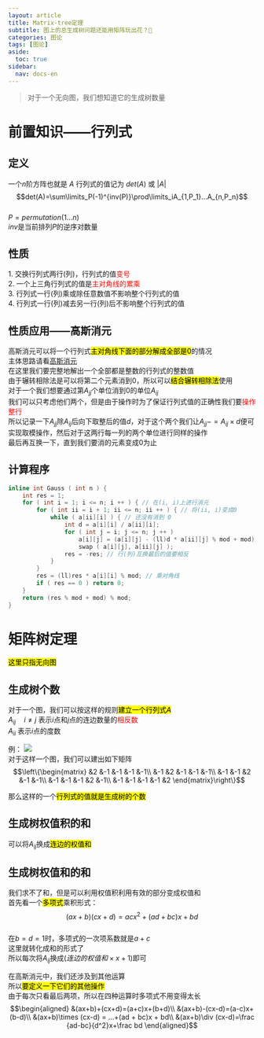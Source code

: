 ```yaml
---
layout: article
title: Matrix-tree定理
subtitle: 图上的总生成树问题还能用矩阵玩出花？🤔
categories: 图论
tags: [图论]
aside:
  toc: true
sidebar:
  nav: docs-en
---
```


>对于一个无向图，我们想知道它的生成树数量

# 前置知识——行列式

## 定义

一个$n$阶方阵也就是 $A$ 行列式的值记为 $det(A)$ 或 $|A|$  
$$det(A)=\sum\limits_P(-1)^{inv(P)}\prod\limits_iA_{1,P_1}...A_{n,P_n}$$  
$P=permutation(1...n)$  
$inv$是当前排列$P$的逆序对数量

## 性质  

$1.$ 交换行列式两行(列)，行列式的值<span style="color: red;">变号</span>  
$2.$ 一个上三角行列式的值是<span style="color: red;">主对角线的累乘</span>  
$3.$ 行列式一行(列)乘或除任意数值不影响整个行列式的值  
$4.$ 行列式一行(列)减去另一行(列)后不影响整个行列式的值

## 性质应用——高斯消元  

高斯消元可以将一个行列式<mark>主对角线下面的部分解成全部是0</mark>的情况  
主体思路请看[高斯消元](https://chivas-regal.github.io/%E6%95%B0%E5%AD%A6/2021/08/23/%E9%AB%98%E6%96%AF%E6%B6%88%E5%85%83.html)  
在这里我们要完整地解出一个全部都是整数的行列式的整数值  
由于辗转相除法是可以将第二个元素消到$0$，所以可以<mark>结合辗转相除法</mark>使用  
对于一个我们想要通过第$A_{jj}$个单位消到$0$的单位$A_{ij}$  
我们可以只考虑他们两个，但是由于操作时为了保证行列式值的正确性我们要<span style="color: red;">操作整行</span>  
所以记录一下$A_{jj}$除$A_{ij}$后向下取整后的值$d$，对于这个两个我们让$A_{jj}-=A_{ij}\times d$便可实现取模操作，然后对于这两行每一列的两个单位进行同样的操作  
最后再互换一下，直到我们要消的元素变成0为止

## 计算程序

```cpp
inline int Gauss ( int n ) {
	int res = 1;
	for ( int i = 1; i <= n; i ++ ) { // 在(i, i)上进行消元
		for ( int ii = i + 1; ii <= n; ii ++ ) { // 将(ii, i)变成0
			while ( a[ii][i] ) { // 还没有消到 0
				int d = a[i][i] / a[ii][i];
				for ( int j = i; j <= n; j ++ )
					a[i][j] = (a[i][j] - (ll)d * a[ii][j] % mod + mod) % mod,
					swap ( a[i][j], a[ii][j] );
				res = -res; // 行(列)互换最后的值要相反
			}
		}
		res = (ll)res * a[i][i] % mod; // 乘对角线
		if ( res == 0 ) return 0;
	}
	return (res % mod + mod) % mod;
}
```

# 矩阵树定理

<mark>这里只指无向图</mark>

## 生成树个数
对于一个图，我们可以按这样的规则<mark>建立一个行列式$A$</mark>    
$A_{ij}\quad i\ne j$ 表示$i$点和$j$点的连边数量的<span style="color: red;">相反数</span>  
$A_{ii}$ 表示$i$点的度数  

例：
<img src="https://img-blog.csdnimg.cn/17b66c7892004e2ea4b360c695258b7f.png">  
对于这样一个图，我们可以建出如下矩阵  
$$\left\{\begin{matrix}
    &2 &-1 &-1 &-1 &-1\\
    &-1 &2 &-1 &-1 &-1\\
    &-1 &-1 &2 &-1 &-1\\
    &-1 &-1 &-1 &2 &-1\\
    &-1 &-1 &-1 &-1 &2
\end{matrix}\right\}$$

那么这样的一个<mark>行列式的值就是生成树的个数</mark>  

## 生成树权值积的和

可以将$A_{ij}$换成<mark>连边的权值和</mark>

## 生成树权值和的和

我们求不了和，但是可以利用权值积利用有效的部分变成权值和  
首先看一个<mark>多项式</mark>乘积形式：  
$$(ax+b)(cx+d)=acx^2+(ad+bc)x+bd$$  
在$b=d=1$时，多项式的一次项系数就是$a+c$  
这里就转化成和的形式了  
所以每次将$A_{ij}$换成$(连边的权值和\times x+1)$即可  
  
在高斯消元中，我们还涉及到其他运算  
所以<mark>要定义一下它们的其他操作</mark>  
由于每次只看最后两项，所以在四种运算时多项式不用变得太长  
$$\begin{aligned}
&(ax+b)+(cx+d)=(a+c)x+(b+d)\\
&(ax+b)-(cx-d)=(a-c)x+(b-d)\\
&(ax+b)\times (cx-d) = ...+(ad + bc)x + bd\\
&(ax+b)\div (cx-d)=\frac {ad-bc}{d^2}x+\frac bd
\end{aligned}$$  



